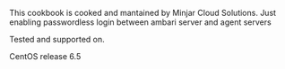 This cookbook is cooked and mantained by Minjar Cloud Solutions.
Just enabling passwordless login between ambari server and agent servers

Tested and supported on.

CentOS release 6.5
